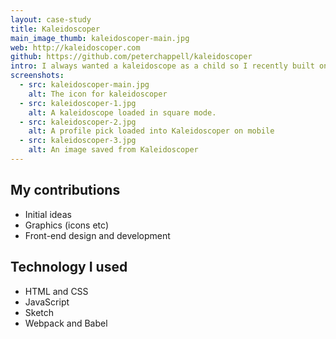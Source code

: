 ```yaml
---
layout: case-study
title: Kaleidoscoper
main_image_thumb: kaleidoscoper-main.jpg
web: http://kaleidoscoper.com
github: https://github.com/peterchappell/kaleidoscoper
intro: I always wanted a kaleidoscope as a child so I recently built one using HTML Canvas. By default, Kaleidoscoper takes random public images from Flickr (using their API). You can also load in an image from the local file system or use your Facebook profile pic.
screenshots:
  - src: kaleidoscoper-main.jpg
    alt: The icon for kaleidoscoper
  - src: kaleidoscoper-1.jpg
    alt: A kaleidoscope loaded in square mode.
  - src: kaleidoscoper-2.jpg
    alt: A profile pick loaded into Kaleidoscoper on mobile
  - src: kaleidoscoper-3.jpg
    alt: An image saved from Kaleidoscoper
---
```


## My contributions

* Initial ideas
* Graphics (icons etc)
* Front-end design and development

## Technology I used

* HTML and CSS
* JavaScript
* Sketch
* Webpack and Babel

